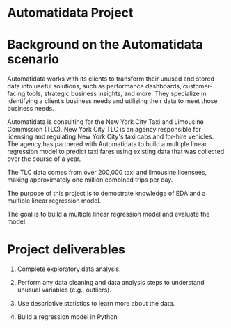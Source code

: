 # Automatidata Project

# Background on the Automatidata scenario
Automatidata works with its clients to transform their unused and stored data into useful solutions, such as performance dashboards, customer-facing tools, strategic business insights, and more. They specialize in identifying a client’s business needs and utilizing their data to meet those business needs. 

Automatidata is consulting for the New York City Taxi and Limousine Commission (TLC). New York City TLC is an agency responsible for licensing and regulating New York City's taxi cabs and for-hire vehicles. The agency has partnered with Automatidata to build a multiple linear regression model to predict taxi fares using existing data that was collected over the course of a year.

The TLC data comes from over 200,000 taxi and limousine licensees, making approximately one million combined trips per day. 

The purpose of this project is to demostrate knowledge of EDA and a multiple linear regression model.

The goal is to build a multiple linear regression model and evaluate the model.

# Project deliverables
1. Complete exploratory data analysis.

2. Perform any data cleaning and data analysis steps to understand unusual variables (e.g., outliers).

3. Use descriptive statistics to learn more about the data. 

4. Build a regression model in Python







